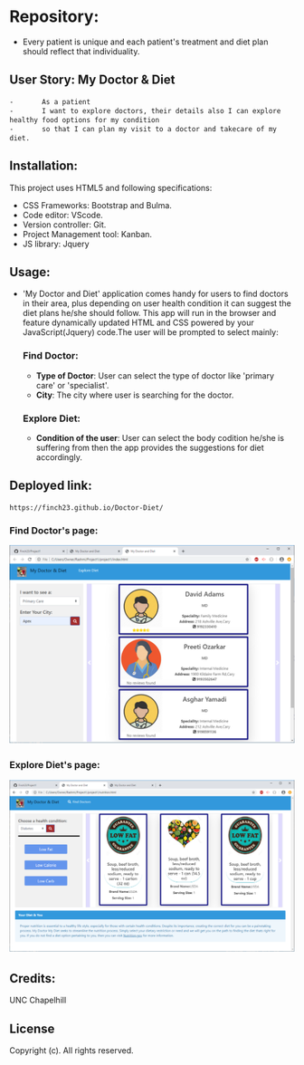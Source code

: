 # Repository:
- Every patient is unique and each patient's treatment and diet plan should reflect that individuality.

## User Story:		My Doctor & Diet
    -		As a patient
	-   	I want to explore doctors, their details also I can explore healthy food options for my condition
	-   	so that I can plan my visit to a doctor and takecare of my diet.
## Installation:
This project uses HTML5 and following specifications:
- CSS Frameworks: Bootstrap and Bulma.
- Code editor: VScode. 
- Version controller: Git.
- Project Management tool: Kanban.
- JS library: Jquery
## Usage:
- 'My Doctor and Diet' application comes handy for users to find doctors in their area, plus depending on user health condition it can suggest the diet plans he/she should follow. This app will run in the browser and feature dynamically updated HTML and CSS powered by your JavaScript(Jquery) code.The user will be prompted to select mainly: 
	### Find Doctor:
    - **Type of Doctor**: User can select the type of doctor like 'primary care' or 'specialist'.
    - **City**: The city where user is searching for the doctor.
    ### Explore Diet:
    - **Condition of the user**: User can select the body codition he/she is suffering from then the app provides the suggestions for diet accordingly.
    
## Deployed link:
	https://finch23.github.io/Doctor-Diet/
### Find Doctor's page:
![ScreenShot](assets/images/readmeScreen1.png "Doctor's page")

### Explore Diet's page:
![ScreenShot](assets/images/readmeScreen2.png "Suggeted diet page")

## Credits:
UNC Chapelhill

## License
Copyright (c). All rights reserved. 
